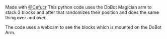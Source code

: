 Made with <a href="https://github.com/Cefucr">@Cefucr</a>
This python code uses the DoBot Magician arm to stack 3 blocks and after that randomizes their position and does the same thing over and over.

The code uses a webcam to see the blocks which is mounted on the DoBot Arm.
